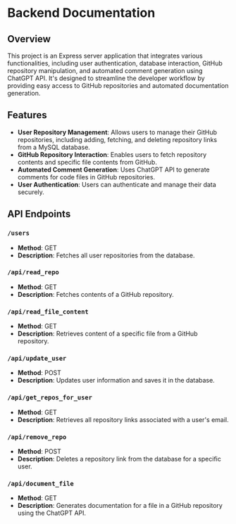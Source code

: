 # Backend Documentation

## Overview
This project is an Express server application that integrates various functionalities, including user authentication, database interaction, GitHub repository manipulation, and automated comment generation using ChatGPT API. It's designed to streamline the developer workflow by providing easy access to GitHub repositories and automated documentation generation.

## Features
- **User Repository Management**: Allows users to manage their GitHub repositories, including adding, fetching, and deleting repository links from a MySQL database.
- **GitHub Repository Interaction**: Enables users to fetch repository contents and specific file contents from GitHub.
- **Automated Comment Generation**: Uses ChatGPT API to generate comments for code files in GitHub repositories.
- **User Authentication**: Users can authenticate and manage their data securely.

## API Endpoints

### `/users`
- **Method**: GET
- **Description**: Fetches all user repositories from the database.

### `/api/read_repo`
- **Method**: GET
- **Description**: Fetches contents of a GitHub repository.

### `/api/read_file_content`
- **Method**: GET
- **Description**: Retrieves content of a specific file from a GitHub repository.

### `/api/update_user`
- **Method**: POST
- **Description**: Updates user information and saves it in the database.

### `/api/get_repos_for_user`
- **Method**: GET
- **Description**: Retrieves all repository links associated with a user's email.

### `/api/remove_repo`
- **Method**: POST
- **Description**: Deletes a repository link from the database for a specific user.

### `/api/document_file`
- **Method**: GET
- **Description**: Generates documentation for a file in a GitHub repository using the ChatGPT API.

